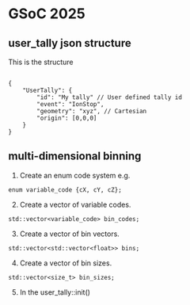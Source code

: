 # GSoC 2025

## user_tally json structure

This is the structure

```[javascript]

{
    "UserTally": {
        "id": "My tally" // User defined tally id
        "event": "IonStop",
        "geometry": "xyz", // Cartesian
        "origin": [0,0,0]
    }
}

```

## multi-dimensional binning

1. Create an enum code system e.g. 
```[c++]
enum variable_code {cX, cY, cZ};
```


2. Create a vector of variable codes.
```[c++]
std::vector<variable_code> bin_codes;
```


3. Create a vector of bin vectors.
```[c++]
std::vector<std::vector<float>> bins;
```


4. Create a vector of bin sizes.
```[c++]
std::vector<size_t> bin_sizes;
```


5. In the user_tally::init()























